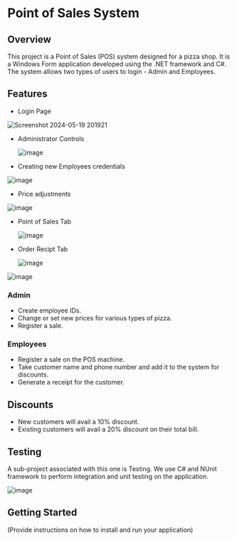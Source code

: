 # Point of Sales System

## Overview
This project is a Point of Sales (POS) system designed for a pizza shop. It is a Windows Form application developed using the .NET framework and C#. The system allows two types of users to login - Admin and Employees.

## Features
- Login Page
  
![Screenshot 2024-05-19 201921](https://github.com/Hirikanand20/Point-of-sales-system-for-pizza-store-/assets/76699698/3e8c98b8-71fa-4545-a0fe-3aed0ed76862)

- Administrator Controls
  
  ![image](https://github.com/Hirikanand20/Point-of-sales-system-for-pizza-store-/assets/76699698/f32596b9-8d93-44e8-bc8c-8b3c7250f3f6)


- Creating new Employees credentials

![image](https://github.com/Hirikanand20/Point-of-sales-system-for-pizza-store-/assets/76699698/2ea50e06-77ef-4363-a771-1899ccd0be5c)

- Price adjustments

![image](https://github.com/Hirikanand20/Point-of-sales-system-for-pizza-store-/assets/76699698/6f7b634d-8bfe-4d76-82b1-7a9c867a00fc)

- Point of Sales Tab

  ![image](https://github.com/Hirikanand20/Point-of-sales-system-for-pizza-store-/assets/76699698/bee30c5c-d299-4f5b-864b-65d164413c75)

- Order Recipt Tab

  ![image](https://github.com/Hirikanand20/Point-of-sales-system-for-pizza-store-/assets/76699698/11fea470-d00e-4b86-a009-96c4694c542a)



![image](https://github.com/Hirikanand20/Point-of-sales-system-for-pizza-store-/assets/76699698/4b69adb6-e134-4821-898f-acefdfab92f1)


  




### Admin
- Create employee IDs.
- Change or set new prices for various types of pizza.
- Register a sale.

### Employees
- Register a sale on the POS machine.
- Take customer name and phone number and add it to the system for discounts.
- Generate a receipt for the customer.

## Discounts
- New customers will avail a 10% discount.
- Existing customers will avail a 20% discount on their total bill.

## Testing
A sub-project associated with this one is Testing. We use C# and NUnit framework to perform integration and unit testing on the application.


![image](https://github.com/Hirikanand20/Point-of-sales-system-for-pizza-store-/assets/76699698/5bb6117f-ed12-44e3-9a88-4bb4c2c08fcf)


## Getting Started
(Provide instructions on how to install and run your application)

